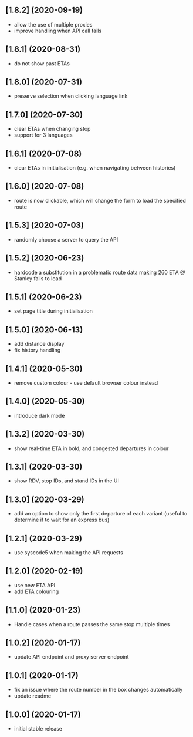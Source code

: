 ## [1.8.2] (2020-09-19)
* allow the use of multiple proxies
* improve handling when API call fails

## [1.8.1] (2020-08-31)
* do not show past ETAs

## [1.8.0] (2020-07-31)
* preserve selection when clicking language link

## [1.7.0] (2020-07-30)
* clear ETAs when changing stop
* support for 3 languages

## [1.6.1] (2020-07-08)
* clear ETAs in initialisation (e.g. when navigating between histories)

## [1.6.0] (2020-07-08)
* route is now clickable, which will change the form to load the specified route

## [1.5.3] (2020-07-03)
* randomly choose a server to query the API

## [1.5.2] (2020-06-23)
* hardcode a substitution in a problematic route data making 260 ETA @ Stanley fails to load

## [1.5.1] (2020-06-23)
* set page title during initialisation

## [1.5.0] (2020-06-13)
* add distance display
* fix history handling

## [1.4.1] (2020-05-30)
* remove custom colour - use default browser colour instead

## [1.4.0] (2020-05-30)
* introduce dark mode

## [1.3.2] (2020-03-30)
* show real-time ETA in bold, and congested departures in colour

## [1.3.1] (2020-03-30)
* show RDV, stop IDs, and stand IDs in the UI

## [1.3.0] (2020-03-29)
* add an option to show only the first departure of each variant
  (useful to determine if to wait for an express bus)

## [1.2.1] (2020-03-29)
* use syscode5 when making the API requests

## [1.2.0] (2020-02-19)
* use new ETA API
* add ETA colouring

## [1.1.0] (2020-01-23)
* Handle cases when a route passes the same stop multiple times

## [1.0.2] (2020-01-17)
* update API endpoint and proxy server endpoint

## [1.0.1] (2020-01-17)
* fix an issue where the route number in the box changes automatically
* update readme

## [1.0.0] (2020-01-17)
* initial stable release
